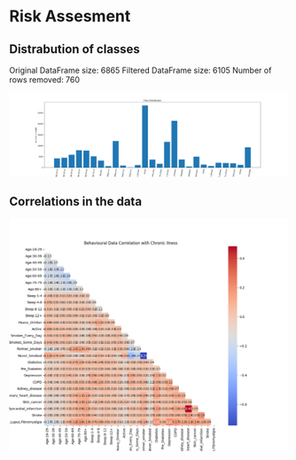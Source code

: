 # Risk Assesment

## Distrabution of classes

Original DataFrame size: 6865
Filtered DataFrame size: 6105
Number of rows removed: 760

![](images/bar_chart.png)

## Correlations in the data

![](images/correlation_heatmap.png)